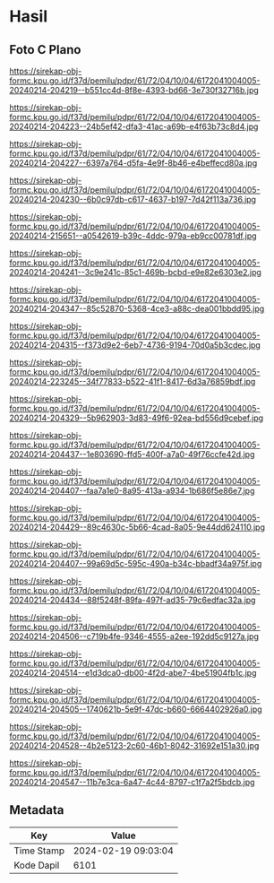 # Hasil

## Foto C Plano

https://sirekap-obj-formc.kpu.go.id/f37d/pemilu/pdpr/61/72/04/10/04/6172041004005-20240214-204219--b551cc4d-8f8e-4393-bd66-3e730f32716b.jpg

https://sirekap-obj-formc.kpu.go.id/f37d/pemilu/pdpr/61/72/04/10/04/6172041004005-20240214-204223--24b5ef42-dfa3-41ac-a69b-e4f63b73c8d4.jpg

https://sirekap-obj-formc.kpu.go.id/f37d/pemilu/pdpr/61/72/04/10/04/6172041004005-20240214-204227--6397a764-d5fa-4e9f-8b46-e4beffecd80a.jpg

https://sirekap-obj-formc.kpu.go.id/f37d/pemilu/pdpr/61/72/04/10/04/6172041004005-20240214-204230--6b0c97db-c617-4637-b197-7d42f113a736.jpg

https://sirekap-obj-formc.kpu.go.id/f37d/pemilu/pdpr/61/72/04/10/04/6172041004005-20240214-215651--a0542619-b39c-4ddc-979a-eb9cc00781df.jpg

https://sirekap-obj-formc.kpu.go.id/f37d/pemilu/pdpr/61/72/04/10/04/6172041004005-20240214-204241--3c9e241c-85c1-469b-bcbd-e9e82e6303e2.jpg

https://sirekap-obj-formc.kpu.go.id/f37d/pemilu/pdpr/61/72/04/10/04/6172041004005-20240214-204347--85c52870-5368-4ce3-a88c-dea001bbdd95.jpg

https://sirekap-obj-formc.kpu.go.id/f37d/pemilu/pdpr/61/72/04/10/04/6172041004005-20240214-204315--f373d9e2-6eb7-4736-9194-70d0a5b3cdec.jpg

https://sirekap-obj-formc.kpu.go.id/f37d/pemilu/pdpr/61/72/04/10/04/6172041004005-20240214-223245--34f77833-b522-41f1-8417-6d3a76859bdf.jpg

https://sirekap-obj-formc.kpu.go.id/f37d/pemilu/pdpr/61/72/04/10/04/6172041004005-20240214-204329--5b962903-3d83-49f6-92ea-bd556d9cebef.jpg

https://sirekap-obj-formc.kpu.go.id/f37d/pemilu/pdpr/61/72/04/10/04/6172041004005-20240214-204437--1e803690-ffd5-400f-a7a0-49f76ccfe42d.jpg

https://sirekap-obj-formc.kpu.go.id/f37d/pemilu/pdpr/61/72/04/10/04/6172041004005-20240214-204407--faa7a1e0-8a95-413a-a934-1b686f5e86e7.jpg

https://sirekap-obj-formc.kpu.go.id/f37d/pemilu/pdpr/61/72/04/10/04/6172041004005-20240214-204429--89c4630c-5b66-4cad-8a05-9e44dd624110.jpg

https://sirekap-obj-formc.kpu.go.id/f37d/pemilu/pdpr/61/72/04/10/04/6172041004005-20240214-204407--99a69d5c-595c-490a-b34c-bbadf34a975f.jpg

https://sirekap-obj-formc.kpu.go.id/f37d/pemilu/pdpr/61/72/04/10/04/6172041004005-20240214-204434--88f5248f-89fa-497f-ad35-79c6edfac32a.jpg

https://sirekap-obj-formc.kpu.go.id/f37d/pemilu/pdpr/61/72/04/10/04/6172041004005-20240214-204506--c719b4fe-9346-4555-a2ee-192dd5c9127a.jpg

https://sirekap-obj-formc.kpu.go.id/f37d/pemilu/pdpr/61/72/04/10/04/6172041004005-20240214-204514--e1d3dca0-db00-4f2d-abe7-4be51904fb1c.jpg

https://sirekap-obj-formc.kpu.go.id/f37d/pemilu/pdpr/61/72/04/10/04/6172041004005-20240214-204505--1740621b-5e9f-47dc-b660-6664402926a0.jpg

https://sirekap-obj-formc.kpu.go.id/f37d/pemilu/pdpr/61/72/04/10/04/6172041004005-20240214-204528--4b2e5123-2c60-46b1-8042-31692e151a30.jpg

https://sirekap-obj-formc.kpu.go.id/f37d/pemilu/pdpr/61/72/04/10/04/6172041004005-20240214-204547--11b7e3ca-6a47-4c44-8797-c1f7a2f5bdcb.jpg


## Metadata

| Key        | Value               |
| ---------- | ------------------- |
| Time Stamp | 2024-02-19 09:03:04 |
| Kode Dapil | 6101                |



